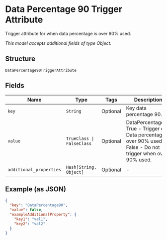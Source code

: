 
# Data Percentage 90 Trigger Attribute

Trigger attribute for when data percentage is over 90% used.

*This model accepts additional fields of type Object.*

## Structure

`DataPercentage90TriggerAttribute`

## Fields

| Name | Type | Tags | Description |
|  --- | --- | --- | --- |
| `key` | `String` | Optional | Key data percentage 90. |
| `value` | `TrueClass \| FalseClass` | Optional | DataPercentage90<br />True - Trigger on Data percentage is over 90% used<br />False - Do not trigger when over 90% used. |
| `additional_properties` | `Hash[String, Object]` | Optional | - |

## Example (as JSON)

```json
{
  "key": "DataPercentage90",
  "value": false,
  "exampleAdditionalProperty": {
    "key1": "val1",
    "key2": "val2"
  }
}
```


